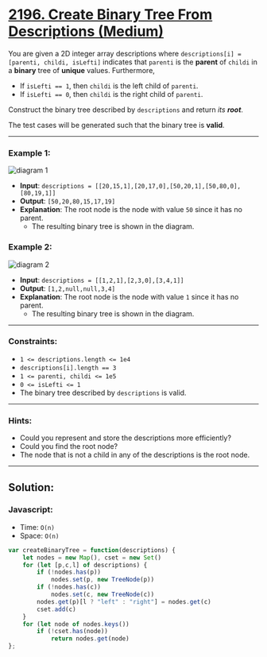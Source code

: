 # [2196. Create Binary Tree From Descriptions (Medium)](https://leetcode.com/problems/create-binary-tree-from-descriptions/)

You are given a 2D integer array descriptions where `descriptions[i] = [parenti, childi, isLefti]` indicates that `parenti` is the **parent** of `childi` in a **binary** tree of **unique** values. Furthermore,
 - If `isLefti == 1`, then `childi` is the left child of `parenti`.
 - If `isLefti == 0`, then `childi` is the right child of `parenti`.

Construct the binary tree described by `descriptions` and return _its **root**_.

The test cases will be generated such that the binary tree is **valid**.

---
### Example 1:
![diagram 1](https://assets.leetcode.com/uploads/2022/02/09/example1drawio.png)
 - **Input**: `descriptions = [[20,15,1],[20,17,0],[50,20,1],[50,80,0],[80,19,1]]`
 - **Output**: `[50,20,80,15,17,19]`
 - **Explanation**: The root node is the node with value `50` since it has no parent.
   - The resulting binary tree is shown in the diagram.

### Example 2:
![diagram 2](https://assets.leetcode.com/uploads/2022/02/09/example2drawio.png)
 - **Input**: `descriptions = [[1,2,1],[2,3,0],[3,4,1]]`
 - **Output**: `[1,2,null,null,3,4]`
 - **Explanation**: The root node is the node with value `1` since it has no parent.
   - The resulting binary tree is shown in the diagram.

---
### Constraints:
 - `1 <= descriptions.length <= 1e4`
 - `descriptions[i].length == 3`
 - `1 <= parenti, childi <= 1e5`
 - `0 <= isLefti <= 1`
 - The binary tree described by `descriptions` is valid.

---
### Hints:
 - Could you represent and store the descriptions more efficiently?
 - Could you find the root node?
 - The node that is not a child in any of the descriptions is the root node.

---
## Solution:
### Javascript:
 - Time: `O(n)`
 - Space: `O(n)`

```js
var createBinaryTree = function(descriptions) {
    let nodes = new Map(), cset = new Set()
    for (let [p,c,l] of descriptions) {
        if (!nodes.has(p))
            nodes.set(p, new TreeNode(p))
        if (!nodes.has(c))
            nodes.set(c, new TreeNode(c))
        nodes.get(p)[l ? "left" : "right"] = nodes.get(c)
        cset.add(c)
    }
    for (let node of nodes.keys())
        if (!cset.has(node))
            return nodes.get(node)
};
```
